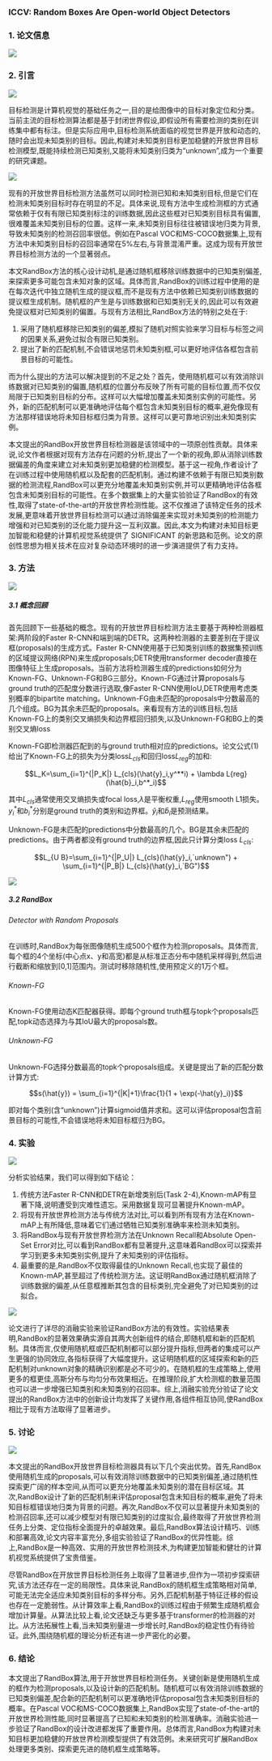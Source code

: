 ### ICCV: Random Boxes Are Open-world Object Detectors

### 1. 论文信息

![](https://img-blog.csdnimg.cn/8d1c0942ff0448769842dbdc829022e1.png)

### 2. 引言

![](https://img-blog.csdnimg.cn/e1696d69f82849dbafa8c558247e4df4.png)

目标检测是计算机视觉的基础任务之一,目的是给图像中的目标对象定位和分类。当前主流的目标检测算法都是基于封闭世界假设,即假设所有需要检测的类别在训练集中都有标注。但是实际应用中,目标检测系统面临的视觉世界是开放和动态的,随时会出现未知类别的目标。因此,构建对未知类别目标更加稳健的开放世界目标检测模型,既能持续检测已知类别,又能将未知类别归类为“unknown”,成为一个重要的研究课题。

![](https://img-blog.csdnimg.cn/6471c776cf804c8095c70e9582827f54.png)

现有的开放世界目标检测方法虽然可以同时检测已知和未知类别目标,但是它们在检测未知类别目标时存在明显的不足。具体来说,现有方法中生成检测框的方式通常依赖于仅有有限已知类别标注的训练数据,因此这些框对已知类别目标具有偏置,很难覆盖未知类别目标的位置。这样一来,未知类别目标往往被错误地归类为背景,导致未知类别的检测召回率很低。例如在Pascal VOC和MS-COCO数据集上,现有方法中未知类别目标的召回率通常在5%左右,与背景混淆严重。这成为现有开放世界目标检测方法的一个显著弱点。

本文RandBox方法的核心设计动机,是通过随机框移除训练数据中的已知类别偏差,来探索更多可能包含未知对象的区域。具体而言,RandBox的训练过程中使用的是在每次迭代中独立随机生成的提议框,而不是现有方法中依赖已知类别训练数据的提议框生成机制。随机框的产生是与训练数据和已知类别无关的,因此可以有效避免提议框对已知类别的偏置。与现有方法相比,RandBox方法的特别之处在于:

1. 采用了随机框移除已知类别的偏差,模拟了随机对照实验来学习目标与标签之间的因果关系,避免过拟合有限已知类别。
2. 提出了新的匹配机制,不会错误地惩罚未知类别框,可以更好地评估各框包含前景目标的可能性。

而为什么提出的方法可以解决提到的不足之处？首先，使用随机框可以有效消除训练数据对已知类别的偏置,随机框的位置分布反映了所有可能的目标位置,而不仅仅局限于已知类别目标的分布。这样可以大幅增加覆盖未知类别实例的可能性。另外，新的匹配机制可以更准确地评估每个框包含未知类别目标的概率,避免像现有方法那样错误地将未知目标框归类为背景。这样可以更可靠地识别出未知类别实例。

本文提出的RandBox开放世界目标检测器是该领域中的一项原创性贡献。具体来说,论文作者根据对现有方法存在问题的分析,提出了一个新的视角,即从消除训练数据偏差的角度来建立对未知类别更加稳健的检测模型。基于这一视角,作者设计了在训练过程中使用随机框以及配套的匹配机制。通过构建不依赖于有限已知类别数据的检测流程,RandBox可以更充分地覆盖未知类别实例,并可以更精确地评估各框包含未知类别目标的可能性。在多个数据集上的大量实验验证了RandBox的有效性,取得了state-of-the-art的开放世界检测性能。这不仅推进了该特定任务的技术发展,更意味着开放世界目标检测可以通过消除偏差来实现对未知类别的检测能力增强和对已知类别的泛化能力提升这一互利双赢。因此,本文为构建对未知目标更加智能和稳健的计算机视觉系统提供了 SIGNIFICANT 的新思路和范例。论文的原创性思想为相关技术在应对复杂动态环境时的进一步演进提供了有力支持。

### 3. 方法

![](https://img-blog.csdnimg.cn/bcf8248208bf459ebcb95768fb7708d8.png)

##### 3.1 概念回顾

首先回顾下一些基础的概念。现有的开放世界目标检测方法主要基于两种检测器框架:两阶段的Faster R-CNN和端到端的DETR。这两种检测器的主要差别在于提议框(proposals)的生成方式。Faster R-CNN使用基于已知类别训练的数据集预训练的区域提议网络(RPN)来生成proposals;DETR使用transformer decoder直接在图像特征上生成proposals。当前方法将检测器生成的predictions如何分为Known-FG、Unknown-FG和BG三部分。Known-FG通过计算proposals与ground truth的匹配度分数进行选取,像Faster R-CNN使用IoU,DETR使用考虑类别概率的bipartite matching。Unknown-FG由未匹配的proposals中分数最高的几个组成。BG为其余未匹配的proposals。来看现有方法的训练目标,包括Known-FG上的类别交叉熵损失和边界框回归损失,以及Unknown-FG和BG上的类别交叉熵loss

Known-FG即检测器匹配到的与ground truth相对应的predictions。论文公式(1)给出了Known-FG上的损失为分类loss$L_{cls}$和回归loss$L_{reg}$的加和:

$$L_K=\sum_{i=1}^{|P_K|} L_{cls}(\hat{y}_i,y^**i) + \lambda L{reg}(\hat{b}_i,b^*_i)$$

其中$L_{cls}$通常使用交叉熵损失或focal loss,$\lambda$是平衡权重,$L_{reg}$使用smooth L1损失。$y^*_i$和$b^*_i$分别是ground truth的类别和边界框。$\hat{y}_i$和$\hat{b}_i$是预测结果。

Unknown-FG是未匹配的predictions中分数最高的几个。BG是其余未匹配的predictions。由于两者都没有ground truth的边界框,因此只计算分类loss $L_{cls}$:

$$L_{U B}=\sum_{i=1}^{|P_U|} L_{cls}(\hat{y}_i,`unknown") + \sum_{i=1}^{|P_B|} L_{cls}(\hat{y}_i,`BG")$$

![](https://img-blog.csdnimg.cn/0d52851d57cd4a49aae1d7404ef13e7a.png)

##### 3.2 RandBox

###### Detector with Random Proposals

在训练时,RandBox为每张图像随机生成500个框作为检测proposals。具体而言,每个框的4个坐标(中心点x、y和高宽)都是从标准正态分布中随机采样得到,然后进行截断和缩放到[0,1]范围内。测试时移除随机性,使用预定义的1万个框。

###### Known-FG

Known-FG使用动态K匹配器获得。即每个ground truth框与topk个proposals匹配,topk动态选择为与其IoU最大的proposals数。

###### Unknown-FG

Unknown-FG选择分数最高的topk个proposals组成。关键是提出了新的匹配分数计算方式:

$$s(\hat{y}) = \sum_{i=1}^{|K|+1}\frac{1}{1 + \exp(-\hat{y}_i)}$$

即对每个类别(含“unknown”)计算sigmoid值并求和。这可以评估proposal包含前景目标的可能性,不会错误地将未知目标框归为BG。

### 4. 实验

![](https://img-blog.csdnimg.cn/b5e42c833f1842b7b05f4417716340f3.png)

分析实验结果，我们可以得到如下结论：

1. 传统方法Faster R-CNN和DETR在新增类别后(Task 2-4),Known-mAP有显著下降,说明遭受到灾难性遗忘。采用数据复现可显著提升Known-mAP。
2. 将现有开放世界检测方法与传统方法对比,可以看到所有现有方法在Known-mAP上有所降低,意味着它们通过牺牲已知类别准确率来检测未知类别。
3. 将RandBox与现有开放世界检测方法在Unknown Recall和Absolute Open-Set Error对比,可以看到RandBox都有显著提升,这意味着RandBox可以探索并学习到更多未知类别实例,提升了未知类别的评估指标。
4. 最重要的是,RandBox不仅取得最佳的Unknown Recall,也实现了最佳的Known-mAP,甚至超过了传统检测方法。这证明RandBox通过随机框消除了训练数据的偏差,从任意框推断其包含的目标类别,完全避免了对已知类别的过拟合。

![](https://img-blog.csdnimg.cn/e46f5872855749328c4024e94335c88b.png)

论文进行了详尽的消融实验来验证RandBox方法的有效性。实验结果表明,RandBox的显著效果确实源自其两大创新组件的结合,即随机框和新的匹配机制。具体而言,仅使用随机框或匹配机制都可以部分提升指标,但两者的集成可以产生更强的协同效应,各指标获得了大幅度提升。这证明随机框的区域探索和新的匹配机制对unknown对象的精确识别都是必不可少的。在随机框的生成策略上,使用更多的框更佳,高斯分布与均匀分布效果相近。在推理阶段,扩大检测框的数量范围也可以进一步增强已知类别和未知类别的召回率。综上,消融实验充分验证了论文提出的RandBox方法中的创新设计均发挥了关键作用,各组件相互协同,使RandBox相比于现有方法取得了显著进步。

### 5. 讨论

![](https://img-blog.csdnimg.cn/ddbce5030c2648b8804f70c07732d933.png)

本文提出的RandBox开放世界目标检测器具有以下几个突出优势。首先,RandBox使用随机生成的proposals,可以有效消除训练数据中的已知类别偏差,通过随机性探索更广阔的样本空间,从而可以更充分地覆盖未知类别的潜在目标区域。其次,RandBox设计了新的匹配机制来评估proposal包含未知目标的概率,避免了将未知目标框错误地归类为背景的问题。再次,RandBox不仅可以显著提升未知类别的检测召回率,还可以减少模型对有限已知类别的过度拟合,最终取得了开放世界检测任务上分类、定位指标全面提升的卓越效果。最后,RandBox算法设计精巧、训练和部署高效,论文内容丰富充分,多组实验验证了RandBox的优异性能。综上,RandBox是一种高效、实用的开放世界检测技术,为构建更加智能和健壮的计算机视觉系统提供了宝贵借鉴。

尽管RandBox在开放世界目标检测任务上取得了显著进步,但作为一项初步探索研究,该方法还存在一定的局限性。具体来说,RandBox的随机框生成策略相对简单,可能无法完全适应未知类别目标的多样分布。另外,匹配机制基于特征迁移的假设也存在一定脆弱性。从计算效率上看,RandBox的训练过程由于频繁生成随机框会增加计算量。从算法比较上看,论文还缺乏与更多基于transformer的检测器的对比。从方法拓展性上看,当未知类别量进一步增长时,RandBox的稳定性仍有待验证。此外,围绕随机框的理论分析还有进一步严密化的必要。

### 6. 结论

本文提出了RandBox算法,用于开放世界目标检测任务。关键创新是使用随机生成的框作为检测proposals,以及设计新的匹配机制。随机框可以有效消除训练数据的已知类别偏差,配合新的匹配机制可以更准确地评估proposal包含未知类别目标的概率。在Pascal VOC和MS-COCO数据集上,RandBox实现了state-of-the-art的开放世界检测性能,同时显著提高了已知和未知类别的检测准确率。消融实验进一步验证了RandBox的设计改进都发挥了重要作用。总体而言,RandBox为构建对未知目标更加稳健的开放世界检测模型提供了有效范例。未来研究可扩展RandBox处理更多类别、探索更先进的随机框生成策略等。
